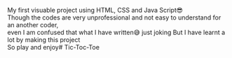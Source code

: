 My first visuable project using HTML, CSS and Java Script😎 <br>
Though the codes are very unprofessional and not easy to understand for an another coder, <br>even I am confused that what I have written😅 just joking 
But I have learnt a lot by making this project<br>
So play and enjoy#   T i c - T o c - T o e  
 